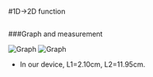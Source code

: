 #1D->2D function

##
###Graph and measurement

![Graph](http://ogkydloun.bkt.clouddn.com/Measurement.png)
![Graph](http://ogkydloun.bkt.clouddn.com/measurement_formula.png)

*	In our device, L1=2.10cm, L2=11.95cm.


